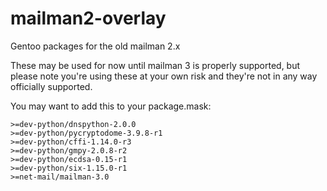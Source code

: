 # mailman2-overlay
Gentoo packages for the old mailman 2.x

These may be used for now until mailman 3 is properly supported, but please
note you're using these at your own risk and they're not in any way officially
supported.

You may want to add this to your package.mask:
```
>=dev-python/dnspython-2.0.0
>=dev-python/pycryptodome-3.9.8-r1
>=dev-python/cffi-1.14.0-r3
>=dev-python/gmpy-2.0.8-r2
>=dev-python/ecdsa-0.15-r1
>=dev-python/six-1.15.0-r1
>=net-mail/mailman-3.0
```
